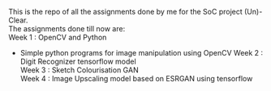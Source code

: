 This is the repo of all the assignments done by me for the SoC project (Un)-Clear.  
The assignments done till now are:  
Week 1 : OpenCV and Python  
* Simple python programs for image manipulation using OpenCV
Week 2 : Digit Recognizer tensorflow model  
Week 3 : Sketch Colourisation GAN  
Week 4 : Image Upscaling model based on ESRGAN using tensorflow
 
